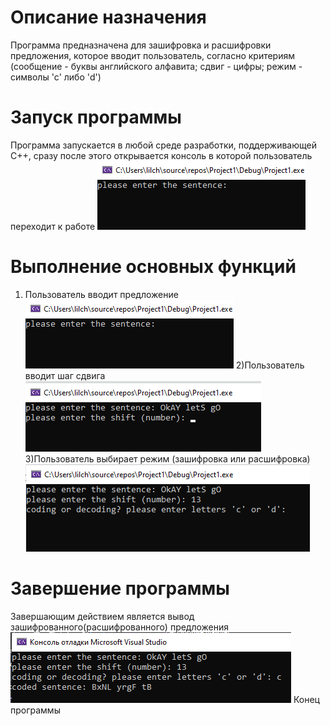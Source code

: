 # Описание назначения
Программа предназначена для зашифровка и расшифровки предложения, которое вводит пользователь, согласно критериям (сообщение - буквы английского алфавита; сдвиг - цифры; режим - символы 'c' либо 'd')
# Запуск программы
Программа запускается в любой среде разработки, поддерживающей C++, сразу после этого открывается консоль в которой пользователь переходит к работе
![Image Alt](https://github.com/lilchillbigflex/caesar/blob/main/start.png)
# Выполнение основных функций
1) Пользователь вводит предложение
![Image Alt](https://github.com/lilchillbigflex/caesar/blob/main/start.png)
2)Пользователь вводит шаг сдвига
![Image Alt](https://github.com/lilchillbigflex/caesar/blob/main/main%20functions%202.png)
3)Пользователь выбирает режим (зашифровка или расшифровка)
![Image ALt](https://github.com/lilchillbigflex/caesar/blob/main/main%20functions%203.png)
# Завершение программы
Завершающим действием является вывод зашифрованного(расшифрованного) предложения
![Image Alt](https://github.com/lilchillbigflex/caesar/blob/main/end1.png)
Конец программы
